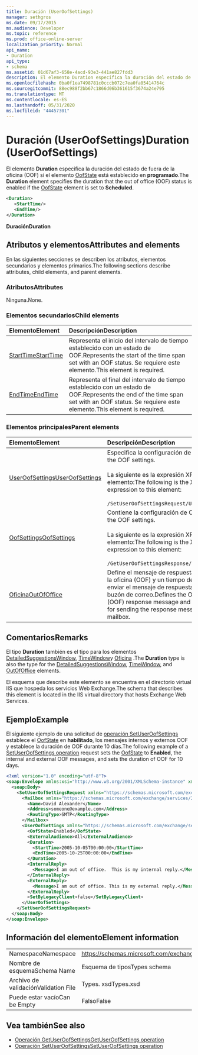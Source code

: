 ```yaml
---
title: Duración (UserOofSettings)
manager: sethgros
ms.date: 09/17/2015
ms.audience: Developer
ms.topic: reference
ms.prod: office-online-server
localization_priority: Normal
api_name:
- Duration
api_type:
- schema
ms.assetid: 01d67af3-658e-4acd-93e3-441ae827fdd3
description: El elemento Duration especifica la duración del estado de fuera de la oficina (OOF) si el elemento OofState está establecido en programado.
ms.openlocfilehash: 0ba0f1ea7498781c0cccb072c7ea0fa05414764c
ms.sourcegitcommit: 88ec988f2bb67c1866d06b361615f3674a24e795
ms.translationtype: MT
ms.contentlocale: es-ES
ms.lasthandoff: 05/31/2020
ms.locfileid: "44457301"
---
```

# <a name="duration-useroofsettings"></a><span data-ttu-id="be5ef-103">Duración (UserOofSettings)</span><span class="sxs-lookup"><span data-stu-id="be5ef-103">Duration (UserOofSettings)</span></span>

<span data-ttu-id="be5ef-104">El elemento **Duration** especifica la duración del estado de fuera de la oficina (OOF) si el elemento [OofState](oofstate.md) está establecido en **programado**.</span><span class="sxs-lookup"><span data-stu-id="be5ef-104">The **Duration** element specifies the duration that the out of office (OOF) status is enabled if the [OofState](oofstate.md) element is set to **Scheduled**.</span></span>
  
```XML
<Duration>
   <StartTime/>
   <EndTime/> 
</Duration>
```

 <span data-ttu-id="be5ef-105">**Duración**</span><span class="sxs-lookup"><span data-stu-id="be5ef-105">**Duration**</span></span>
## <a name="attributes-and-elements"></a><span data-ttu-id="be5ef-106">Atributos y elementos</span><span class="sxs-lookup"><span data-stu-id="be5ef-106">Attributes and elements</span></span>

<span data-ttu-id="be5ef-107">En las siguientes secciones se describen los atributos, elementos secundarios y elementos primarios.</span><span class="sxs-lookup"><span data-stu-id="be5ef-107">The following sections describe attributes, child elements, and parent elements.</span></span>
  
### <a name="attributes"></a><span data-ttu-id="be5ef-108">Atributos</span><span class="sxs-lookup"><span data-stu-id="be5ef-108">Attributes</span></span>

<span data-ttu-id="be5ef-109">Ninguna.</span><span class="sxs-lookup"><span data-stu-id="be5ef-109">None.</span></span>
  
### <a name="child-elements"></a><span data-ttu-id="be5ef-110">Elementos secundarios</span><span class="sxs-lookup"><span data-stu-id="be5ef-110">Child elements</span></span>

|<span data-ttu-id="be5ef-111">**Elemento**</span><span class="sxs-lookup"><span data-stu-id="be5ef-111">**Element**</span></span>|<span data-ttu-id="be5ef-112">**Descripción**</span><span class="sxs-lookup"><span data-stu-id="be5ef-112">**Description**</span></span>|
|:-----|:-----|
|[<span data-ttu-id="be5ef-113">StartTime</span><span class="sxs-lookup"><span data-stu-id="be5ef-113">StartTime</span></span>](starttime.md) <br/> |<span data-ttu-id="be5ef-114">Representa el inicio del intervalo de tiempo establecido con un estado de OOF.</span><span class="sxs-lookup"><span data-stu-id="be5ef-114">Represents the start of the time span set with an OOF status.</span></span> <span data-ttu-id="be5ef-115">Se requiere este elemento.</span><span class="sxs-lookup"><span data-stu-id="be5ef-115">This element is required.</span></span>  <br/> |
|[<span data-ttu-id="be5ef-116">EndTime</span><span class="sxs-lookup"><span data-stu-id="be5ef-116">EndTime</span></span>](endtime.md) <br/> |<span data-ttu-id="be5ef-117">Representa el final del intervalo de tiempo establecido con un estado de OOF.</span><span class="sxs-lookup"><span data-stu-id="be5ef-117">Represents the end of the time span set with an OOF status.</span></span> <span data-ttu-id="be5ef-118">Se requiere este elemento.</span><span class="sxs-lookup"><span data-stu-id="be5ef-118">This element is required.</span></span>  <br/> |
   
### <a name="parent-elements"></a><span data-ttu-id="be5ef-119">Elementos principales</span><span class="sxs-lookup"><span data-stu-id="be5ef-119">Parent elements</span></span>

|<span data-ttu-id="be5ef-120">**Elemento**</span><span class="sxs-lookup"><span data-stu-id="be5ef-120">**Element**</span></span>|<span data-ttu-id="be5ef-121">**Descripción**</span><span class="sxs-lookup"><span data-stu-id="be5ef-121">**Description**</span></span>|
|:-----|:-----|
|[<span data-ttu-id="be5ef-122">UserOofSettings</span><span class="sxs-lookup"><span data-stu-id="be5ef-122">UserOofSettings</span></span>](useroofsettings.md) <br/> |<span data-ttu-id="be5ef-123">Especifica la configuración de OOF.</span><span class="sxs-lookup"><span data-stu-id="be5ef-123">Specifies the OOF settings.</span></span>  <br/><br/><span data-ttu-id="be5ef-124">La siguiente es la expresión XPath a este elemento:</span><span class="sxs-lookup"><span data-stu-id="be5ef-124">The following is the XPath expression to this element:</span></span><br/><br/>`/SetUserOofSettingsRequest/UserOofSettings` <br/> |
|[<span data-ttu-id="be5ef-125">OofSettings</span><span class="sxs-lookup"><span data-stu-id="be5ef-125">OofSettings</span></span>](oofsettings.md) <br/> |<span data-ttu-id="be5ef-126">Contiene la configuración de OOF.</span><span class="sxs-lookup"><span data-stu-id="be5ef-126">Contains the OOF settings.</span></span><br/><br/><span data-ttu-id="be5ef-127">La siguiente es la expresión XPath a este elemento:</span><span class="sxs-lookup"><span data-stu-id="be5ef-127">The following is the XPath expression to this element:</span></span><br/><br/>`/GetUserOofSettingsResponse/OofSettings` <br/> |
|[<span data-ttu-id="be5ef-128">Oficina</span><span class="sxs-lookup"><span data-stu-id="be5ef-128">OutOfOffice</span></span>](outofoffice.md) <br/> |<span data-ttu-id="be5ef-129">Define el mensaje de respuesta de fuera de la oficina (OOF) y un tiempo de duración para enviar el mensaje de respuesta para un buzón de correo.</span><span class="sxs-lookup"><span data-stu-id="be5ef-129">Defines the Out of Office (OOF) response message and a duration time for sending the response message for a mailbox.</span></span>  <br/> |
   
## <a name="remarks"></a><span data-ttu-id="be5ef-130">Comentarios</span><span class="sxs-lookup"><span data-stu-id="be5ef-130">Remarks</span></span>

<span data-ttu-id="be5ef-131">El tipo **Duration** también es el tipo para los elementos [DetailedSuggestionsWindow](detailedsuggestionswindow.md), [TimeWindow](timewindow.md)y [Oficina](outofoffice.md) .</span><span class="sxs-lookup"><span data-stu-id="be5ef-131">The **Duration** type is also the type for the [DetailedSuggestionsWindow](detailedsuggestionswindow.md), [TimeWindow](timewindow.md), and [OutOfOffice](outofoffice.md) elements.</span></span> 
  
<span data-ttu-id="be5ef-132">El esquema que describe este elemento se encuentra en el directorio virtual IIS que hospeda los servicios Web Exchange.</span><span class="sxs-lookup"><span data-stu-id="be5ef-132">The schema that describes this element is located in the IIS virtual directory that hosts Exchange Web Services.</span></span>
  
## <a name="example"></a><span data-ttu-id="be5ef-133">Ejemplo</span><span class="sxs-lookup"><span data-stu-id="be5ef-133">Example</span></span>

<span data-ttu-id="be5ef-134">El siguiente ejemplo de una solicitud de [operación SetUserOofSettings](setuseroofsettings-operation.md) establece el [OofState](oofstate.md) en **habilitado**, los mensajes internos y externos OOF y establece la duración de OOF durante 10 días.</span><span class="sxs-lookup"><span data-stu-id="be5ef-134">The following example of a [SetUserOofSettings operation](setuseroofsettings-operation.md) request sets the [OofState](oofstate.md) to **Enabled**, the internal and external OOF messages, and sets the duration of OOF for 10 days.</span></span>
  
```XML
<?xml version="1.0" encoding="utf-8"?>
<soap:Envelope xmlns:xsi="http://www.w3.org/2001/XMLSchema-instance" xmlns:xsd="http://www.w3.org/2001/XMLSchema" xmlns:soap="http://schemas.xmlsoap.org/soap/envelope/">
  <soap:Body>
    <SetUserOofSettingsRequest xmlns="https://schemas.microsoft.com/exchange/services/2006/messages">
      <Mailbox xmlns="https://schemas.microsoft.com/exchange/services/2006/types">
        <Name>David Alexander</Name>
        <Address>someone@example.com</Address>
        <RoutingType>SMTP</RoutingType>
      </Mailbox>
      <UserOofSettings xmlns="https://schemas.microsoft.com/exchange/services/2006/types">
        <OofState>Enabled</OofState>
        <ExternalAudience>All</ExternalAudience>
        <Duration>
          <StartTime>2005-10-05T00:00:00</StartTime>
          <EndTime>2005-10-25T00:00:00</EndTime>
        </Duration>
        <InternalReply>
          <Message>I am out of office.  This is my internal reply.</Message>
        </InternalReply>
        <ExternalReply>
          <Message>I am out of office. This is my external reply.</Message>
        </ExternalReply>
        <SetByLegacyClient>false</SetByLegacyClient>
      </UserOofSettings>
    </SetUserOofSettingsRequest>
  </soap:Body>
</soap:Envelope>
```

## <a name="element-information"></a><span data-ttu-id="be5ef-135">Información del elemento</span><span class="sxs-lookup"><span data-stu-id="be5ef-135">Element information</span></span>

|||
|:-----|:-----|
|<span data-ttu-id="be5ef-136">Namespace</span><span class="sxs-lookup"><span data-stu-id="be5ef-136">Namespace</span></span>  <br/> |https://schemas.microsoft.com/exchange/services/2006/types  <br/> |
|<span data-ttu-id="be5ef-137">Nombre de esquema</span><span class="sxs-lookup"><span data-stu-id="be5ef-137">Schema Name</span></span>  <br/> |<span data-ttu-id="be5ef-138">Esquema de tipos</span><span class="sxs-lookup"><span data-stu-id="be5ef-138">Types schema</span></span>  <br/> |
|<span data-ttu-id="be5ef-139">Archivo de validación</span><span class="sxs-lookup"><span data-stu-id="be5ef-139">Validation File</span></span>  <br/> |<span data-ttu-id="be5ef-140">Types. xsd</span><span class="sxs-lookup"><span data-stu-id="be5ef-140">Types.xsd</span></span>  <br/> |
|<span data-ttu-id="be5ef-141">Puede estar vacío</span><span class="sxs-lookup"><span data-stu-id="be5ef-141">Can be Empty</span></span>  <br/> |<span data-ttu-id="be5ef-142">Falso</span><span class="sxs-lookup"><span data-stu-id="be5ef-142">False</span></span>  <br/> |
   
## <a name="see-also"></a><span data-ttu-id="be5ef-143">Vea también</span><span class="sxs-lookup"><span data-stu-id="be5ef-143">See also</span></span>

- [<span data-ttu-id="be5ef-144">Operación GetUserOofSettings</span><span class="sxs-lookup"><span data-stu-id="be5ef-144">GetUserOofSettings operation</span></span>](getuseroofsettings-operation.md)  
- [<span data-ttu-id="be5ef-145">Operación SetUserOofSettings</span><span class="sxs-lookup"><span data-stu-id="be5ef-145">SetUserOofSettings operation</span></span>](setuseroofsettings-operation.md)

